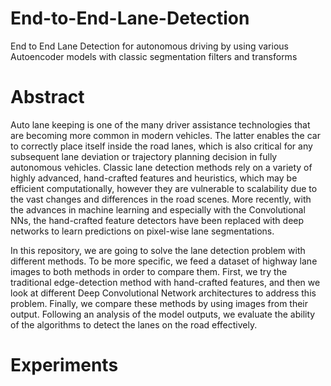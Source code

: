# End-to-End-Lane-Detection
End to End Lane Detection for autonomous driving by using various Autoencoder models with classic segmentation filters and transforms

# Abstract
  Auto lane keeping is one of the many driver assistance technologies that are becoming more common in modern vehicles.
The latter enables the car to correctly place itself inside the road lanes, which is also critical for any subsequent lane deviation or trajectory planning decision in fully autonomous vehicles. 
Classic lane detection methods rely on a variety of highly advanced, hand-crafted features and heuristics, which may be efficient computationally, however they are vulnerable to scalability due to the vast changes and differences in the road scenes.
More recently, with the advances in machine learning and especially with the Convolutional NNs,  the hand-crafted feature detectors have been replaced with deep networks to learn predictions on pixel-wise lane segmentations.

  In this repository, we are going to solve the lane detection problem with different methods. To be more specific, we feed a dataset of highway lane images to both methods in order to compare them.
First, we try the traditional edge-detection method with hand-crafted features, and then we look at different Deep Convolutional Network architectures to address this problem.
Finally, we compare these methods by using images from their output.
Following an analysis of the model outputs, we evaluate the ability of the algorithms to detect the lanes on the road effectively. 

# Experiments
